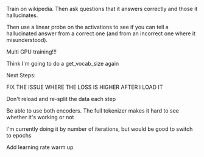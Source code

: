 Train on wikipedia. Then ask questions that it answers correctly and those it hallucinates. 

Then use a linear probe on the activations to see if you can tell a hallucinated answer from a correct one (and from an incorrect one where it misunderstood).

Multi GPU training!!!

Think I'm going to do a get_vocab_size again

Next Steps:

FIX THE ISSUE WHERE THE LOSS IS HIGHER AFTER I LOAD IT

Don't reload and re-split the data each step

Be able to use both encoders. The full tokenizer makes it hard to see whether it's working or not

I'm currently doing it by number of iterations, but would be good to switch to epochs

Add learning rate warm up
